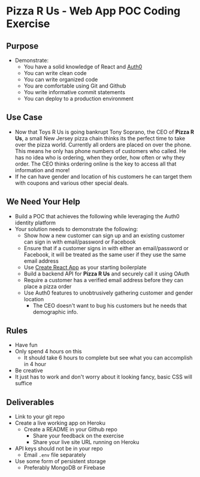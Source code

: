 # Pizza R Us - Web App POC Coding Exercise

## Purpose
* Demonstrate:
    - You have a solid knowledge of React and [Auth0](https://auth0.com/)
    - You can write clean code
    - You can write organized code
    - You are comfortable using Git and Github
    - You write informative commit statements
    - You can deploy to a production environment

## Use Case
* Now that Toys R Us is going bankrupt Tony Soprano, the CEO of **Pizza R Us**, a small New Jersey pizza chain thinks its the perfect time to take over the pizza world. Currently all orders are placed on over the phone. This means he only has phone numbers of customers who called. He has no idea who is ordering, when they order, how often or why they order. The CEO thinks ordering online is the key to access all that information and more!
* If he can have gender and location of his customers he can target them with coupons and various other special deals.

## We Need Your Help
* Build a POC that achieves the following while leveraging the Auth0 identity platform
* Your solution needs to demonstrate the following:
    - Show how a new customer can sign up and an existing customer can sign in with email/password or Facebook
    - Ensure that if a customer signs in with either an email/password or Facebook, it will be treated as the same user if they use the same email address
    - Use [Create React App](https://github.com/facebook/create-react-app) as your starting boilerplate
    - Build a backend API for **Pizza R Us** and securely call it using OAuth
    - Require a customer has a verified email address before they can place a pizza order 
    - Use Auth0 features to unobtrusively gathering customer and gender location
        + The CEO doesn't want to bug his customers but he needs that demographic info.

## Rules
* Have fun
* Only spend 4 hours on this
    - It should take 6 hours to complete but see what you can accomplish in 4 hour
* Be creative
* It just has to work and don't worry about it looking fancy, basic CSS will suffice

## Deliverables
* Link to your git repo
* Create a live working app on Heroku
    - Create a README in your Github repo
        + Share your feedback on the exercise
        + Share your live site URL running on Heroku
* API keys should not be in your repo
    - Email `.env` file separately
* Use some form of persistent storage
    - Preferably MongoDB or Firebase
